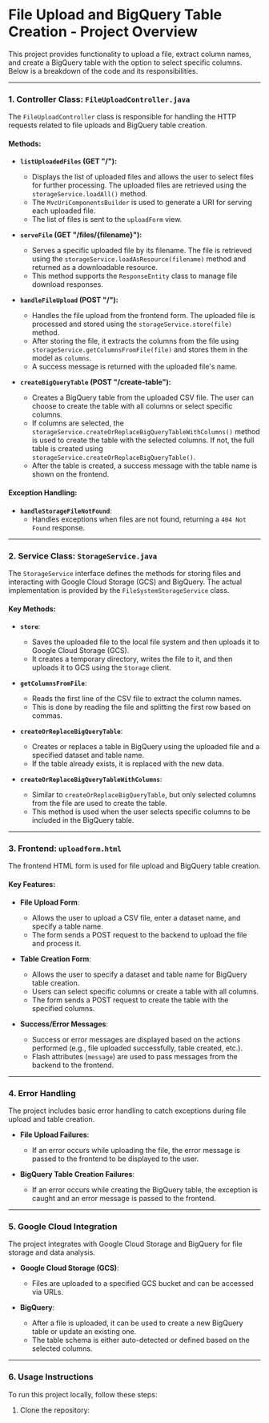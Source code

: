 # File Upload and BigQuery Table Creation - Project Overview

This project provides functionality to upload a file, extract column names, and create a BigQuery table with the option to select specific columns. Below is a breakdown of the code and its responsibilities.

---

### 1. **Controller Class: `FileUploadController.java`**

The `FileUploadController` class is responsible for handling the HTTP requests related to file uploads and BigQuery table creation.

#### Methods:
- **`listUploadedFiles` (GET "/"):**
  - Displays the list of uploaded files and allows the user to select files for further processing. The uploaded files are retrieved using the `storageService.loadAll()` method.
  - The `MvcUriComponentsBuilder` is used to generate a URI for serving each uploaded file.
  - The list of files is sent to the `uploadForm` view.

- **`serveFile` (GET "/files/{filename}"):**
  - Serves a specific uploaded file by its filename. The file is retrieved using the `storageService.loadAsResource(filename)` method and returned as a downloadable resource.
  - This method supports the `ResponseEntity` class to manage file download responses.

- **`handleFileUpload` (POST "/"):**
  - Handles the file upload from the frontend form. The uploaded file is processed and stored using the `storageService.store(file)` method.
  - After storing the file, it extracts the columns from the file using `storageService.getColumnsFromFile(file)` and stores them in the model as `columns`.
  - A success message is returned with the uploaded file's name.

- **`createBigQueryTable` (POST "/create-table"):**
  - Creates a BigQuery table from the uploaded CSV file. The user can choose to create the table with all columns or select specific columns.
  - If columns are selected, the `storageService.createOrReplaceBigQueryTableWithColumns()` method is used to create the table with the selected columns. If not, the full table is created using `storageService.createOrReplaceBigQueryTable()`.
  - After the table is created, a success message with the table name is shown on the frontend.

#### Exception Handling:
- **`handleStorageFileNotFound`**:
  - Handles exceptions when files are not found, returning a `404 Not Found` response.

---

### 2. **Service Class: `StorageService.java`**

The `StorageService` interface defines the methods for storing files and interacting with Google Cloud Storage (GCS) and BigQuery. The actual implementation is provided by the `FileSystemStorageService` class.

#### Key Methods:
- **`store`**: 
  - Saves the uploaded file to the local file system and then uploads it to Google Cloud Storage (GCS).
  - It creates a temporary directory, writes the file to it, and then uploads it to GCS using the `Storage` client.
  
- **`getColumnsFromFile`**: 
  - Reads the first line of the CSV file to extract the column names.
  - This is done by reading the file and splitting the first row based on commas.

- **`createOrReplaceBigQueryTable`**: 
  - Creates or replaces a table in BigQuery using the uploaded file and a specified dataset and table name.
  - If the table already exists, it is replaced with the new data.

- **`createOrReplaceBigQueryTableWithColumns`**: 
  - Similar to `createOrReplaceBigQueryTable`, but only selected columns from the file are used to create the table.
  - This method is used when the user selects specific columns to be included in the BigQuery table.

---

### 3. **Frontend: `uploadform.html`**

The frontend HTML form is used for file upload and BigQuery table creation.

#### Key Features:
- **File Upload Form**:
  - Allows the user to upload a CSV file, enter a dataset name, and specify a table name.
  - The form sends a POST request to the backend to upload the file and process it.

- **Table Creation Form**:
  - Allows the user to specify a dataset and table name for BigQuery table creation.
  - Users can select specific columns or create a table with all columns.
  - The form sends a POST request to create the table with the specified columns.

- **Success/Error Messages**:
  - Success or error messages are displayed based on the actions performed (e.g., file uploaded successfully, table created, etc.).
  - Flash attributes (`message`) are used to pass messages from the backend to the frontend.

---

### 4. **Error Handling**

The project includes basic error handling to catch exceptions during file upload and table creation.

- **File Upload Failures**:
  - If an error occurs while uploading the file, the error message is passed to the frontend to be displayed to the user.

- **BigQuery Table Creation Failures**:
  - If an error occurs while creating the BigQuery table, the exception is caught and an error message is passed to the frontend.

---

### 5. **Google Cloud Integration**

The project integrates with Google Cloud Storage and BigQuery for file storage and data analysis.

- **Google Cloud Storage (GCS)**:
  - Files are uploaded to a specified GCS bucket and can be accessed via URLs.
  
- **BigQuery**:
  - After a file is uploaded, it can be used to create a new BigQuery table or update an existing one.
  - The table schema is either auto-detected or defined based on the selected columns.

---

### 6. **Usage Instructions**

To run this project locally, follow these steps:

1. Clone the repository:

